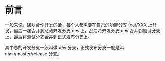 # 前言

一般来说，团队合作开发的话，每个人都需要在自己的功能分支 feat/XXX 上开发，最后一起合并到总的开发分支 dev 上，然后将开发分支 dev 合并到测试分支上，最后将测试分支合并到正式发布分支上。

其中总的开发分支一般叫做 dev 分支，正式发布分支一般是叫 main/master/release 分支。

